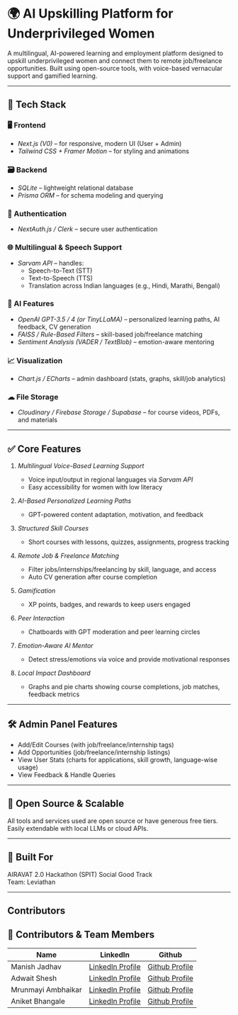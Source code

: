 # 🌍 AI Upskilling Platform for Underprivileged Women

A multilingual, AI-powered learning and employment platform designed to upskill underprivileged women and connect them to remote job/freelance opportunities. Built using open-source tools, with voice-based vernacular support and gamified learning.

---

## 🔧 Tech Stack

### 🖥 Frontend
- *Next.js (V0)* – for responsive, modern UI (User + Admin)
- *Tailwind CSS + Framer Motion* – for styling and animations

### 🗃 Backend
- *SQLite* – lightweight relational database
- *Prisma ORM* – for schema modeling and querying

### 🔐 Authentication
- *NextAuth.js / Clerk* – secure user authentication

### 🌐 Multilingual & Speech Support
- *Sarvam API* – handles:
  - Speech-to-Text (STT)
  - Text-to-Speech (TTS)
  - Translation across Indian languages (e.g., Hindi, Marathi, Bengali)

### 🧠 AI Features
- *OpenAI GPT-3.5 / 4 (or TinyLLaMA)* – personalized learning paths, AI feedback, CV generation
- *FAISS / Rule-Based Filters* – skill-based job/freelance matching
- *Sentiment Analysis (VADER / TextBlob)* – emotion-aware mentoring

### 📈 Visualization
- *Chart.js / ECharts* – admin dashboard (stats, graphs, skill/job analytics)

### ☁ File Storage
- *Cloudinary / Firebase Storage / Supabase* – for course videos, PDFs, and materials

---

## ✅ Core Features

1. *Multilingual Voice-Based Learning Support*
   - Voice input/output in regional languages via *Sarvam API*
   - Easy accessibility for women with low literacy

2. *AI-Based Personalized Learning Paths*
   - GPT-powered content adaptation, motivation, and feedback

3. *Structured Skill Courses*
   - Short courses with lessons, quizzes, assignments, progress tracking

4. *Remote Job & Freelance Matching*
   - Filter jobs/internships/freelancing by skill, language, and access
   - Auto CV generation after course completion

5. *Gamification*
   - XP points, badges, and rewards to keep users engaged

6. *Peer Interaction*
   - Chatboards with GPT moderation and peer learning circles

7. *Emotion-Aware AI Mentor*
   - Detect stress/emotions via voice and provide motivational responses

8. *Local Impact Dashboard*
   - Graphs and pie charts showing course completions, job matches, feedback metrics

---

## 🛠 Admin Panel Features

- Add/Edit Courses (with job/freelance/internship tags)
- Add Opportunities (job/freelance/internship listings)
- View User Stats (charts for applications, skill growth, language-wise usage)
- View Feedback & Handle Queries

---

## 🌱 Open Source & Scalable
All tools and services used are open source or have generous free tiers. Easily extendable with local LLMs or cloud APIs.

---

## 🌟 Built For
AIRAVAT 2.0 Hackathon (SPIT)
Social Good Track  
Team: Leviathan

---

## Contributors
## 🤝 Contributors & Team Members
| Name                | LinkedIn                                             | Github                                            |
|---------------------|-----------------------------------------------------|-----------------------------------------------------|
| Manish Jadhav | [LinkedIn Profile](https://www.linkedin.com/in/manishjadhav9/) |[Github Profile](https://github.com/manishjadhav9) |
| Adwait Shesh | [LinkedIn Profile](https://www.linkedin.com/in/adwait-shesh-175aa6311/)   |[Github Profile](https://github.com/AdwaitShesh/) |
| Mrunmayi Ambhaikar | [LinkedIn Profile](https://www.linkedin.com/in/mrunmayi-ambhaikar/) |[Github Profile](https://github.com/MrunmayiA/) |
| Aniket Bhangale | [LinkedIn Profile](https://www.linkedin.com/in/aniketbhangale/)        |[Github Profile](https://github.com/anikett10/) |

